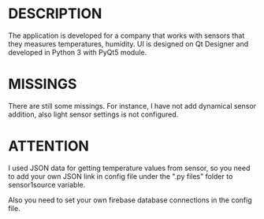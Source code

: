 # DESCRIPTION 

The application is developed for a company that works with sensors that they measures temperatures, humidity. 
UI is designed on Qt Designer and developed in Python 3 with PyQt5 module. 

# MISSINGS
There are still some missings. For instance, I have not add dynamical sensor addition,
also light sensor settings is not configured.

# ATTENTION 
I used JSON data for getting temperature values from sensor,
so you need to add your own JSON link in config file under the ".py files" folder to sensor1source variable.

Also you need to set your own firebase database connections in the config file.


